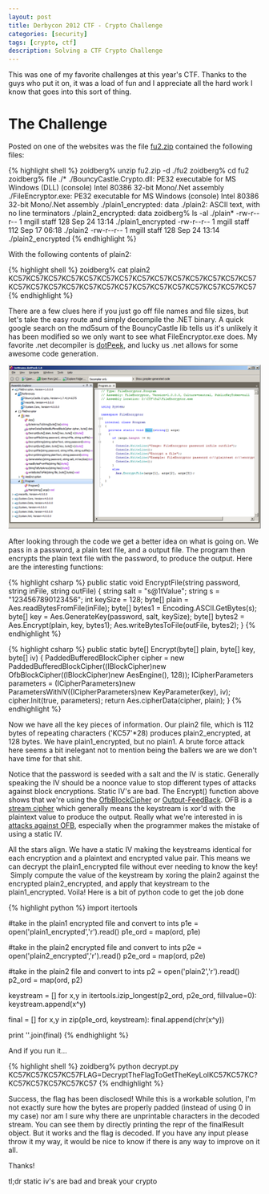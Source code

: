 ```yaml
---
layout: post
title: Derbycon 2012 CTF - Crypto Challenge
categories: [security]
tags: [crypto, ctf]
description: Solving a CTF Crypto Challenge
---
```


This was one of my favorite challenges at this year's CTF. Thanks to the guys who put it on, it was a load of fun and I appreciate all the hard work I know that goes into this sort of thing.

# The Challenge
Posted on one of the websites was the file [fu2.zip](/assets/files/fu2.zip) contained the following files:

{% highlight shell %}
zoidberg% unzip fu2.zip -d ./fu2
zoidberg% cd fu2
zoidberg% file ./*
./BouncyCastle.Crypto.dll: PE32 executable for MS Windows (DLL) (console) Intel 80386 32-bit Mono/.Net assembly
./FileEncryptor.exe:       PE32 executable for MS Windows (console) Intel 80386 32-bit Mono/.Net assembly
./plain1_encrypted:        data
./plain2:                  ASCII text, with no line terminators
./plain2_encrypted:        data
zoidberg% ls -al ./plain*
-rw-r--r--  1 mgill  staff  128 Sep 24 13:14 ./plain1_encrypted
-rw-r--r--  1 mgill  staff  112 Sep 17 06:18 ./plain2
-rw-r--r--  1 mgill  staff  128 Sep 24 13:14 ./plain2_encrypted
{% endhighlight %}

With the following contents of plain2:

{% highlight shell %}
zoidberg% cat plain2
KC57KC57KC57KC57KC57KC57KC57KC57KC57KC57KC57KC57KC57KC57KC57KC57KC57KC57KC57KC57KC57KC57KC57KC57KC57KC57KC57KC57
{% endhighlight %}

There are a few clues here if you just go off file names and file sizes, but let's take the easy route and simply decompile the .NET binary. A quick google search on the md5sum of the BouncyCastle lib tells us it's unlikely it has been modified so we only want to see what FileEncryptor.exe does. My favorite .net decompiler is <a href="http://www.jetbrains.com/decompiler/">dotPeek</a>, and lucky us .net allows for some awesome code generation.

![The view in dotpeek](/assets/media/decompiled.png)

After looking through the code we get a better idea on what is going on. We pass in a password, a plain text file, and a output file. The program then encrypts the plain text file with the password, to produce the output. Here are the interesting functions:

{% highlight csharp %}
public static void EncryptFile(string password, string inFile, string outFile)
{
    string salt = "s@1tValue";
    string s = "1234567890123456";
    int keySize = 128;
    byte[] plain = Aes.readBytesFromFile(inFile);
    byte[] bytes1 = Encoding.ASCII.GetBytes(s);
    byte[] key = Aes.GenerateKey(password, salt, keySize);
    byte[] bytes2 = Aes.Encrypt(plain, key, bytes1);
    Aes.writeBytesToFile(outFile, bytes2);
}
{% endhighlight %}

{% highlight csharp %}
public static byte[] Encrypt(byte[] plain, byte[] key, byte[] iv)
{
    PaddedBufferedBlockCipher cipher = new PaddedBufferedBlockCipher((IBlockCipher)new OfbBlockCipher((IBlockCipher)new AesEngine(), 128));
    ICipherParameters parameters = (ICipherParameters)new ParametersWithIV((ICipherParameters)new KeyParameter(key), iv);
    cipher.Init(true, parameters);
    return Aes.cipherData(cipher, plain);
}
{% endhighlight %}

Now we have all the key pieces of information. Our plain2 file, which is 112 bytes of repeating characters ('KC57'*28) produces plain2_encrypted, at 128 bytes. We have plain1_encrypted, but no plain1. A brute force attack here seems a bit inelegant not to mention being the ballers we are we don't have time for that shit.

Notice that the password is seeded with a salt and the IV is static. Generally speaking the IV should be a noonce value to stop different types of attacks against block encryptions. Static IV's are bad. The Encrypt() function above shows that we're using the <a href="http://www.cs.berkeley.edu/~jonah/bc/org/bouncycastle/crypto/modes/OFBBlockCipher.html">OfbBlockCipher</a> or <a href="https://en.wikipedia.org/wiki/Block_cipher_modes_of_operation#Output_feedback_.28OFB.29">Output-FeedBack</a>. OFB is a <a href="https://en.wikipedia.org/wiki/Stream_cipher">stream cipher</a> which generally means the keystream is xor'd with the plaintext value to produce the output. Really what we're interested in is <a href="http://crypto.stackexchange.com/a/2534">attacks against OFB</a>, especially when the programmer makes the mistake of using a static IV.

All the stars align. We have a static IV making the keystreams identical for each encryption and a plaintext and encrypted value pair. This means we can decrypt the plain1_encrypted file without ever needing to know the key!  Simply compute the value of the keystream by xoring the plain2 against the encrypted plain2_encrypted, and apply that keystream to the plain1_encrypted. Voila! Here is a bit of python code to get the job done

{% highlight python %}
import itertools

#take in the plain1 encrypted file and convert to ints
p1e = open('plain1_encrypted','r').read()
p1e_ord = map(ord, p1e)

#take in the plain2 encrypted file and convert to ints
p2e = open('plain2_encrypted','r').read()
p2e_ord = map(ord, p2e)

#take in the plain2 file and convert to ints
p2 = open('plain2','r').read()
p2_ord = map(ord, p2)

keystream = []
for x,y in itertools.izip_longest(p2_ord, p2e_ord, fillvalue=0):
	keystream.append(x^y)

final = []
for x,y in zip(p1e_ord, keystream):
	final.append(chr(x^y))

print ''.join(final)
{% endhighlight %}

And if you run it...

{% highlight shell %}
zoidberg% python decrypt.py      
KC57KC57KC57KC57FLAG=DecryptTheFlagToGetTheKeyLolKC57KC57KC?KC57KC57KC57KC57KC57
{% endhighlight %}

Success, the flag has been disclosed! While this is a workable solution, I'm not exactly sure how the bytes are properly padded (instead of using 0 in my case) nor am I sure why there are unprintable characters in the decoded stream. You can see them by directly printing the repr of the finalResult object. But it works and the flag is decoded. If you have any input please throw it my way, it would be nice to know if there is any way to improve on it all.

Thanks!

tl;dr static iv's are bad and break your crypto

